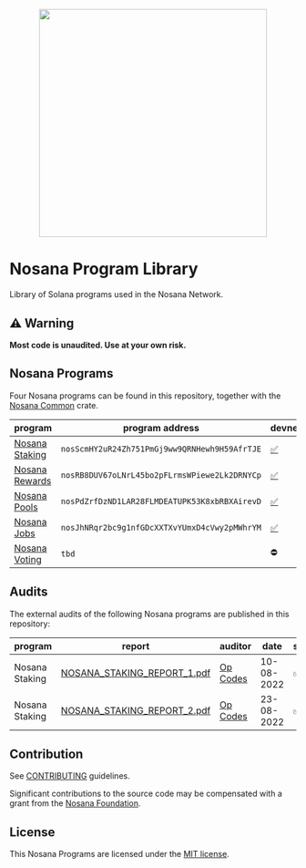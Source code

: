 <h1 align="center">
  <br>
   <img width="400" src="https://nosana.io/img/Nosana_Logo_vertical_color_black.svg" />
  <br>
</h1>

# Nosana Program Library

Library of Solana programs used in the Nosana Network.

## ⚠ Warning

**Most code is unaudited. Use at your own risk.**

## Nosana Programs

Four Nosana programs can be found in this repository, together with the [Nosana Common](https://github.com/nosana-ci/nosana-programs/blob/main/docs/common.md) crate.


| program                                                   | program address                               | devnet                                                                                              | mainnet                                                                              |
|-----------------------------------------------------------|-----------------------------------------------|-----------------------------------------------------------------------------------------------------|--------------------------------------------------------------------------------------|
| [Nosana Staking](https://docs.nosana.io/programs/staking) | `nosScmHY2uR24Zh751PmGj9ww9QRNHewh9H59AfrTJE` | [✅](https://explorer.solana.com/address/nosScmHY2uR24Zh751PmGj9ww9QRNHewh9H59AfrTJE?cluster=devnet) | [✅](https://explorer.solana.com/address/nosScmHY2uR24Zh751PmGj9ww9QRNHewh9H59AfrTJE) |
| [Nosana Rewards](https://docs.nosana.io/programs/rewards) | `nosRB8DUV67oLNrL45bo2pFLrmsWPiewe2Lk2DRNYCp` | [✅](https://explorer.solana.com/address/nosRB8DUV67oLNrL45bo2pFLrmsWPiewe2Lk2DRNYCp?cluster=devnet) | [✅](https://explorer.solana.com/address/nosRB8DUV67oLNrL45bo2pFLrmsWPiewe2Lk2DRNYCp) |
| [Nosana Pools](https://docs.nosana.io/programs/pools)     | `nosPdZrfDzND1LAR28FLMDEATUPK53K8xbRBXAirevD` | [✅](https://explorer.solana.com/address/nosPdZrfDzND1LAR28FLMDEATUPK53K8xbRBXAirevD?cluster=devnet) | [✅](https://explorer.solana.com/address/nosPdZrfDzND1LAR28FLMDEATUPK53K8xbRBXAirevD) |
| [Nosana Jobs](https://docs.nosana.io/programs/jobs)       | `nosJhNRqr2bc9g1nfGDcXXTXvYUmxD4cVwy2pMWhrYM` | [✅](https://explorer.solana.com/address/nosJhNRqr2bc9g1nfGDcXXTXvYUmxD4cVwy2pMWhrYM?cluster=devnet) | [✅](https://explorer.solana.com/address/nosJhNRqr2bc9g1nfGDcXXTXvYUmxD4cVwy2pMWhrYM) |
| [Nosana Voting](https://docs.nosana.io/programs/voting)   | `tbd`                                         | ⛔️                                                                                                  | ⛔ ️                                                                                  |

## Audits

The external audits of the following Nosana programs are published in this repository:

| program        | report                                                                                                                   | auditor                            | date       | status |
|----------------|--------------------------------------------------------------------------------------------------------------------------|------------------------------------|------------|--------|
| Nosana Staking | [NOSANA_STAKING_REPORT_1.pdf](https://github.com/nosana-ci/nosana-programs/blob/main/audits/NOSANA_STAKING_REPORT_1.pdf) | [Op Codes](https://opcodes.fr/en/) | 10-08-2022 | ✅      |
| Nosana Staking | [NOSANA_STAKING_REPORT_2.pdf](https://github.com/nosana-ci/nosana-programs/blob/main/audits/NOSANA_STAKING_REPORT_2.pdf) | [Op Codes](https://opcodes.fr/en/) | 23-08-2022 | ✅      |

## Contribution

See [CONTRIBUTING](https://github.com/nosana-ci/nosana-programs/blob/main/CONTRIBUTING.md) guidelines.

Significant contributions to the source code may be compensated with a grant from the [Nosana Foundation](https://nosana.foundation/).

## License

This Nosana Programs are licensed under the [MIT license](https://github.com/nosana-ci/nosana-programs/blob/main/LICENSE).
